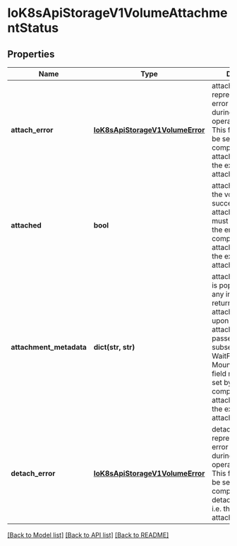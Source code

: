 # IoK8sApiStorageV1VolumeAttachmentStatus

## Properties
Name | Type | Description | Notes
------------ | ------------- | ------------- | -------------
**attach_error** | [**IoK8sApiStorageV1VolumeError**](IoK8sApiStorageV1VolumeError.md) | attachError represents the last error encountered during attach operation, if any. This field must only be set by the entity completing the attach operation, i.e. the external-attacher. | [optional] 
**attached** | **bool** | attached indicates the volume is successfully attached. This field must only be set by the entity completing the attach operation, i.e. the external-attacher. | 
**attachment_metadata** | **dict(str, str)** | attachmentMetadata is populated with any information returned by the attach operation, upon successful attach, that must be passed into subsequent WaitForAttach or Mount calls. This field must only be set by the entity completing the attach operation, i.e. the external-attacher. | [optional] 
**detach_error** | [**IoK8sApiStorageV1VolumeError**](IoK8sApiStorageV1VolumeError.md) | detachError represents the last error encountered during detach operation, if any. This field must only be set by the entity completing the detach operation, i.e. the external-attacher. | [optional] 

[[Back to Model list]](../README.md#documentation-for-models) [[Back to API list]](../README.md#documentation-for-api-endpoints) [[Back to README]](../README.md)


